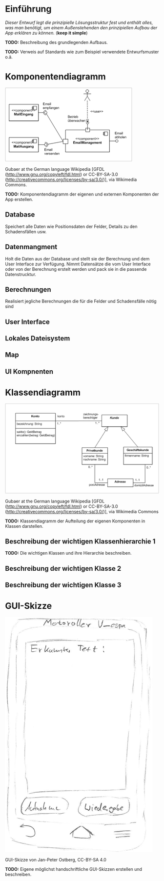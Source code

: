 # Einführung

*Dieser Entwurf legt die prinzipielle Lösungsstruktur fest und enthält alles, was man benötigt, um einem Außenstehenden den prinzipiellen Aufbau der App erklären zu können.* (**keep it simple**)

**TODO:** Beschreibung des grundlegenden Aufbaus.

**TODO:** Verweis auf Standards wie zum Beispiel verwendete Entwurfsmuster o.ä.

# Komponentendiagramm

![Gubaer at the German language Wikipedia [GFDL (http://www.gnu.org/copyleft/fdl.html) or CC-BY-SA-3.0 (http://creativecommons.org/licenses/by-sa/3.0/)], via Wikimedia Commons](images/Komponentendiagramm.png)

Gubaer at the German language Wikipedia [GFDL (http://www.gnu.org/copyleft/fdl.html) or CC-BY-SA-3.0 (http://creativecommons.org/licenses/by-sa/3.0/)], via Wikimedia Commons.

**TODO:** Komponentendiagramm der eigenen und externen Komponenten der App erstellen.

## Database

Speichert alle Daten wie Positionsdaten der Felder, Details zu den Schadensfällen usw.

## Datenmangment

Holt die Daten aus der Database und stellt sie der Berechnung und dem User Interface zur Verfügung. Nimmt Datensätze die vom User Interface oder von der Berechnung erstelt werden und pack sie in die passende Datenstrucktur.

## Berechnungen

Realisiert jegliche Berechnungen die für die Felder und Schadensfälle nötig sind 

## User Interface



## Lokales Dateisystem


## Map


## UI Kompnenten




# Klassendiagramm

![Gubaer at the German language Wikipedia [GFDL (http://www.gnu.org/copyleft/fdl.html) or CC-BY-SA-3.0 (http://creativecommons.org/licenses/by-sa/3.0/)], via Wikimedia Commons](images/Klassendiagramm.png)

Gubaer at the German language Wikipedia [GFDL (http://www.gnu.org/copyleft/fdl.html) or CC-BY-SA-3.0 (http://creativecommons.org/licenses/by-sa/3.0/)], via Wikimedia Commons

**TODO:** Klassendiagramm der Aufteilung der eigenen Komponenten in Klassen darstellen.

## Beschreibung der wichtigen Klassenhierarchie 1

**TODO:** Die wichtigen Klassen und ihre Hierarchie beschreiben.

## Beschreibung der wichtigen Klasse 2

## Beschreibung der wichtigen Klasse 3


# GUI-Skizze

![GUI-Skizze von Jan-Peter Ostberg, CC-BY-SA 4.0](sketches/GUI-Skizze.png)

GUI-Skizze von Jan-Peter Ostberg, CC-BY-SA 4.0

**TODO:** Eigene möglichst handschriftliche GUI-Skizzen erstellen und beschreiben.